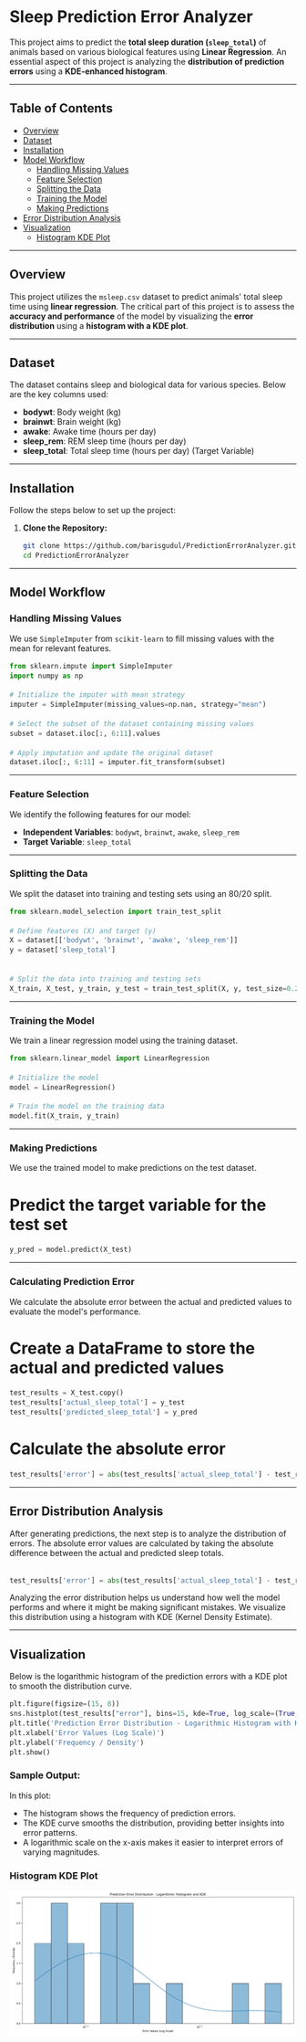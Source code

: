 # Sleep Prediction Error Analyzer

This project aims to predict the **total sleep duration (`sleep_total`)** of animals based on various biological features using **Linear Regression**. An essential aspect of this project is analyzing the **distribution of prediction errors** using a **KDE-enhanced histogram**.

---

## Table of Contents
- [Overview](#overview)
- [Dataset](#dataset)
- [Installation](#installation)
- [Model Workflow](#model-workflow)
  - [Handling Missing Values](#handling-missing-values)
  - [Feature Selection](#feature-selection)
  - [Splitting the Data](#splitting-the-data)
  - [Training the Model](#training-the-model)
  - [Making Predictions](#making-predictions)
- [Error Distribution Analysis](#error-distribution-analysis)
- [Visualization](#visualization)
  - [Histogram KDE Plot](#histogram-kde-plot)

---

## Overview

This project utilizes the `msleep.csv` dataset to predict animals' total sleep time using **linear regression**. The critical part of this project is to assess the **accuracy and performance** of the model by visualizing the **error distribution** using a **histogram with a KDE plot**. 

---

## Dataset

The dataset contains sleep and biological data for various species. Below are the key columns used:

- **bodywt**: Body weight (kg)
- **brainwt**: Brain weight (kg)
- **awake**: Awake time (hours per day)
- **sleep_rem**: REM sleep time (hours per day)
- **sleep_total**: Total sleep time (hours per day) (Target Variable)

---

## Installation

Follow the steps below to set up the project:

1. **Clone the Repository:**
   ```bash
   git clone https://github.com/barisgudul/PredictionErrorAnalyzer.git
   cd PredictionErrorAnalyzer

---

## Model Workflow

### Handling Missing Values

We use `SimpleImputer` from `scikit-learn` to fill missing values with the mean for relevant features.
```python
from sklearn.impute import SimpleImputer
import numpy as np

# Initialize the imputer with mean strategy
imputer = SimpleImputer(missing_values=np.nan, strategy="mean")

# Select the subset of the dataset containing missing values
subset = dataset.iloc[:, 6:11].values

# Apply imputation and update the original dataset
dataset.iloc[:, 6:11] = imputer.fit_transform(subset)
```
---

### Feature Selection
We identify the following features for our model:

- **Independent Variables**: `bodywt`, `brainwt`, `awake`, `sleep_rem`
- **Target Variable**: `sleep_total`

---

### Splitting the Data

We split the dataset into training and testing sets using an 80/20 split.

```python
from sklearn.model_selection import train_test_split

# Define features (X) and target (y)
X = dataset[['bodywt', 'brainwt', 'awake', 'sleep_rem']]
y = dataset['sleep_total']


# Split the data into training and testing sets
X_train, X_test, y_train, y_test = train_test_split(X, y, test_size=0.2, random_state=42)
```



---

### Training the Model
We train a linear regression model using the training dataset.

```python
from sklearn.linear_model import LinearRegression

# Initialize the model
model = LinearRegression()

# Train the model on the training data
model.fit(X_train, y_train)
```
---

### Making Predictions
We use the trained model to make predictions on the test dataset.


# Predict the target variable for the test set
```python
y_pred = model.predict(X_test)
```
---

### Calculating Prediction Error
We calculate the absolute error between the actual and predicted values to evaluate the model's performance.


# Create a DataFrame to store the actual and predicted values
```python
test_results = X_test.copy()
test_results['actual_sleep_total'] = y_test
test_results['predicted_sleep_total'] = y_pred
```
# Calculate the absolute error
```python
test_results['error'] = abs(test_results['actual_sleep_total'] - test_results['predicted_sleep_total'])
```
---

## Error Distribution Analysis

After generating predictions, the next step is to analyze the distribution of errors. The absolute error values are calculated by taking the absolute difference between the actual and predicted sleep totals.
```python

test_results['error'] = abs(test_results['actual_sleep_total'] - test_results['predicted_sleep_total'])
```
Analyzing the error distribution helps us understand how well the model performs and where it might be making significant mistakes. We visualize this distribution using a histogram with KDE (Kernel Density Estimate).

---

## Visualization

Below is the logarithmic histogram of the prediction errors with a KDE plot to smooth the distribution curve.

```python
plt.figure(figsize=(15, 8))
sns.histplot(test_results["error"], bins=15, kde=True, log_scale=(True, False))
plt.title('Prediction Error Distribution - Logarithmic Histogram with KDE')
plt.xlabel('Error Values (Log Scale)')
plt.ylabel('Frequency / Density')
plt.show()
```
### Sample Output:

In this plot:

- The histogram shows the frequency of prediction errors.
- The KDE curve smooths the distribution, providing better insights into error patterns.
- A logarithmic scale on the x-axis makes it easier to interpret errors of varying magnitudes.

### Histogram KDE Plot
![Histogram KDE Plot](histogram_kde_plot.png)
